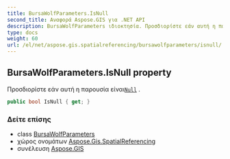 ```yaml
---
title: BursaWolfParameters.IsNull
second_title: Αναφορά Aspose.GIS για .NET API
description: BursaWolfParameters ιδιοκτησία. Προσδιορίστε εάν αυτή η παρουσία είναιNull .
type: docs
weight: 60
url: /el/net/aspose.gis.spatialreferencing/bursawolfparameters/isnull/
---
```

## BursaWolfParameters.IsNull property

Προσδιορίστε εάν αυτή η παρουσία είναι[`Null`](../null/) .

```csharp
public bool IsNull { get; }
```

### Δείτε επίσης

* class [BursaWolfParameters](../)
* χώρος ονομάτων [Aspose.Gis.SpatialReferencing](../../bursawolfparameters/)
* συνέλευση [Aspose.GIS](../../../)


